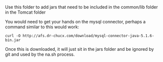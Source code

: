 Use this folder to add jars that need to be included in the 
common/lib folder in the Tomcat folder

You would need to get your hands on the mysql connector, perhaps
a command similar to this would work:

    curl -O http://afs.dr-chucx.com/download/mysql-connector-java-5.1.6-bin.jar

Once this is downloaded, it will just sit in the jars folder
and be ignored by git and used by the na.sh process.
